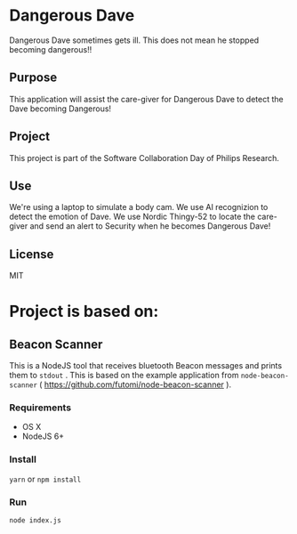 # Dangerous Dave
Dangerous Dave sometimes gets ill. This does not mean he stopped becoming dangerous!!

## Purpose
This application will assist the care-giver for Dangerous Dave to detect the Dave becoming Dangerous!

## Project
This project is part of the Software Collaboration Day of Philips Research.

## Use
We're using a laptop to simulate a body cam.
We use AI recognizion to detect the emotion of Dave.
We use Nordic Thingy-52 to locate the care-giver and send an alert to Security when he becomes Dangerous Dave!

## License
MIT

# Project is based on:

## Beacon Scanner
This is a NodeJS tool that receives bluetooth Beacon messages and prints them to `stdout` . This is based on the example application from `node-beacon-scanner` ( https://github.com/futomi/node-beacon-scanner ).

### Requirements
* OS X
* NodeJS 6+

### Install

`yarn` or `npm install`

### Run

`node index.js`
